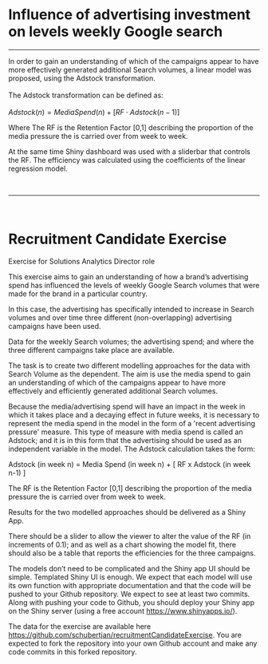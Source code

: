 # Influence of advertising investment on levels weekly Google search

-----

In order to gain an understanding of which of the campaigns appear to have more effectively generated additional Search volumes, a linear model was proposed, using the Adstock transformation. <br> <br>
The Adstock transformation can be defined as:
<br> <br>
$Adstock(n) = Media Spend (n) + [ RF \cdot Adstock(n-1)]$
<br>

Where The RF is the Retention Factor [0,1] describing the proportion of the media pressure the is carried over from week to week.
<br>

At the same time Shiny dashboard was used with a sliderbar that controls the RF.
The efficiency was calculated using the coefficients of the linear regression model.

<br>

-----
<br>

# Recruitment Candidate Exercise
Exercise for Solutions Analytics Director role

This exercise aims to gain an understanding of how a brand’s advertising spend has influenced the levels of weekly Google Search volumes that were made for the brand in a particular country.

In this case, the advertising has specifically intended to increase in Search volumes and over time three different (non-overlapping) advertising campaigns have been used.

Data for the weekly Search volumes; the advertising spend; and where the three different campaigns take place are available.

The task is to create two different modelling approaches for the data with Search Volume as the dependent. The aim is use the media spend to gain an understanding of which of the campaigns appear to have more effectively and efficiently generated additional Search volumes.

Because the media/advertising spend will have an impact in the week in which it takes place and a decaying effect in future weeks, it is necessary to represent the media spend in the model in the form of a 'recent advertising pressure' measure. This type of measure with media spend is called an Adstock; and it is in this form that the advertising should be used as an independent variable in the model. The Adstock calculation takes the form:

Adstock (in week n) = Media Spend (in week n) + [ RF x Adstock (in week n-1) ]

The RF is the Retention Factor [0,1] describing the proportion of the media pressure the is carried over from week to week.

Results for the two modelled approaches should be delivered as a Shiny App.

There should be a slider to allow the viewer to alter the value of the RF (in increments of 0.1); and as well as a chart showing the model fit, there should also be a table that reports the efficiencies for the three campaigns.

The models don’t need to be complicated and the Shiny app UI should be simple. Templated Shiny UI is enough. We expect that each model will use its own function with appropriate documentation and that the code will be pushed to your Github repository. We expect to see at least two commits. Along with pushing your code to Github, you should deploy your Shiny app on the Shiny server (using a free account https://www.shinyapps.io/).

The data for the exercise are available here https://github.com/schubertjan/recruitmentCandidateExercise. You are expected to fork the repository into your own Github account and make any code commits in this forked repository.
